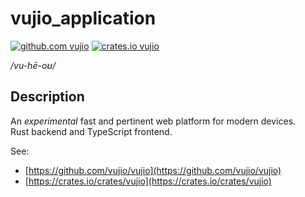 # vujio_application

[![github.com vujio](https://img.shields.io/badge/github-vujio-informational?style=flat-square&logo=github)](https://crates.io/crates/vujio)
[![crates.io vujio](https://img.shields.io/crates/v/vujio.svg?style=flat-square&logo=rust)](https://crates.io/crates/vujio)

_/vu-hē-oʊ/_

## Description

An _experimental_ fast and pertinent web platform for modern devices.  
Rust backend and TypeScript frontend.  

See:
- [https://github.com/vujio/vujio](https://github.com/vujio/vujio)
- [https://crates.io/crates/vujio](https://crates.io/crates/vujio)